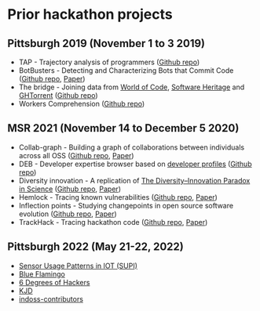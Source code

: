 # Prior hackathon projects

## Pittsburgh 2019 (November 1 to 3 2019)

- TAP - Trajectory analysis of programmers ([Github repo](https://github.com/woc-hack/TAP))
- BotBusters - Detecting and Characterizing Bots that Commit Code ([Github repo](https://github.com/woc-hack/BotBusters), [Paper](https://arxiv.org/abs/2003.03172))
- The bridge - Joining data from [World of Code](https://worldofcode.org/), [Software Heritage](https://archive.softwareheritage.org/) and [GHTorrent](https://ghtorrent.org/) ([Github repo](https://github.com/woc-hack/thebridge))
- Workers Comprehension ([Github repo](https://github.com/woc-hack/Workers-Comprehension))

## MSR 2021 (November 14 to December 5 2020)

- Collab-graph - Building a graph of collaborations between individuals across all OSS ([Github repo](https://github.com/woc-hack/collab-graph), [Paper](https://arxiv.org/abs/2103.12168))
- DEB - Developer expertise browser based on [developer profiles](https://github.com/ssc-oscar/DRE) ([Github repo](https://github.com/woc-hack/Developer_expertise_browser))
- Diversity innovation - A replication of [The Diversity–Innovation Paradox in Science](https://www.pnas.org/content/117/17/9284#sec-4) ([Github repo](https://github.com/woc-hack/diversity-innovation), [Paper](https://zenodo.org/record/4628556#.YnYXYhNBzjA))
- Hemlock - Tracing known vulnerabilities ([Github repo](https://github.com/woc-hack/hemlock/wiki), [Paper](https://zenodo.org/record/4627776#.YnYXkRNBzjB))
- Inflection points - Studying changepoints in open source software evolution ([Github repo](https://github.com/woc-hack/inflection-points), [Paper](https://arxiv.org/abs/2103.11013))
- TrackHack - Tracing hackathon code ([Github repo](https://github.com/woc-hack/track_hack), [Paper](https://arxiv.org/abs/2103.01145))



## Pittsburgh 2022 (May 21-22, 2022)
- [Sensor Usage Patterns in IOT (SUPI)](https://github.com/woc-hack/supi)
- [Blue Flamingo](https://github.com/woc-hack/blue-flamingo)
- [6 Degrees of Hackers](https://github.com/woc-hack/6-degrees-of-hackers)
- [KJD](https://github.com/woc-hack/kjd)
- [indoss-contributors](https://github.com/woc-hack/indoss-contributors)

